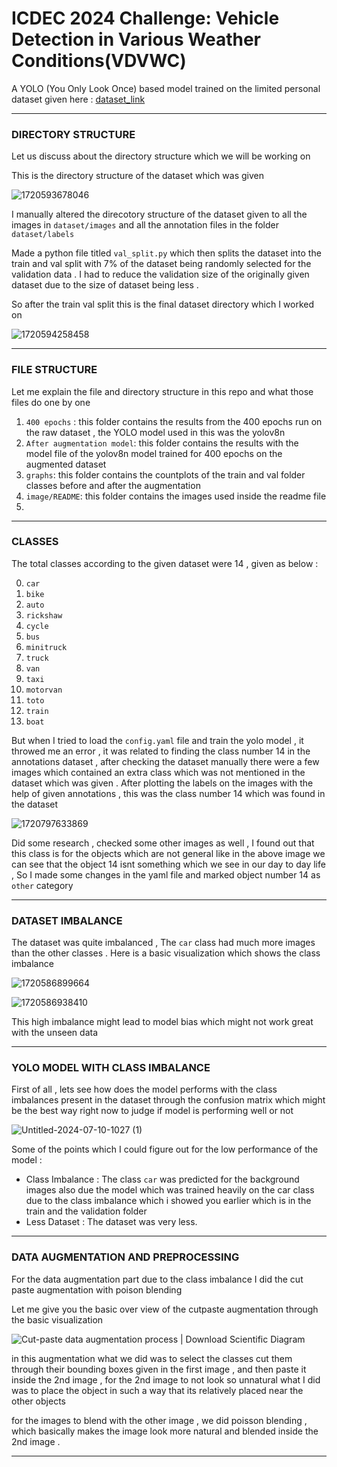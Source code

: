 # ICDEC 2024 Challenge: Vehicle Detection in Various Weather Conditions(VDVWC)

A YOLO (You Only Look Once) based model trained on the limited personal dataset given here : [dataset_link](https://github.com/Sourajit-Maity/juvdv2-vdvwc.git)

---

### DIRECTORY STRUCTURE

Let us discuss about the directory structure which we will be working on

This is the directory structure of the dataset which was given

![1720593678046](image/README/1720593678046.png)

I manually altered the direcotory structure of the dataset given to all the images in `dataset/images` and all the annotation files in the folder `dataset/labels`

Made a python file titled `val_split.py` which then splits the dataset into the train and val split with 7% of the dataset being randomly selected for the validation data . I had to reduce the validation size of the originally given dataset due to the size of dataset being less .

So after the train val split this is the final dataset directory which I worked on

![1720594258458](image/README/1720594258458.png)

---

### FILE STRUCTURE 

Let me explain the file and directory structure in this repo and what those files do one by one 

1. `400 epochs` : this folder contains the results from the 400 epochs run on the raw dataset , the YOLO model used in this was the yolov8n
2. `After augmentation model`: this folder contains the results with the model file of the yolov8n model trained for 400 epochs on the augmented dataset
3. `graphs`: this folder contains the countplots of the train and val folder classes before and after the augmentation
4. `image/README`: this folder contains the images used inside the readme file 
4. 

---



### CLASSES

The total classes according to the given dataset were 14 , given as below :

0. `car`
1. `bike`
2. `auto`
3. `rickshaw`
4. `cycle`
5. `bus`
6. `minitruck`
7. `truck`
8. `van`
9. `taxi`
10. `motorvan`
11. `toto`
12. `train`
13. `boat`

But when I tried to load the `config.yaml` file and train the yolo model , it throwed me an error , it was related to finding the class number 14 in the annotations dataset , after checking the dataset manually there were a few images which contained an extra class which was not mentioned in the dataset which was given . After plotting the labels on the images with the help of given annotations , this was the class number 14 which was found in the dataset

![1720797633869](image/README/1720797633869.png)

Did some research , checked some other images as well , I found out that this class is for the objects which are not general like in the above image we can see that the object 14 isnt something which we see in our day to day life , So I made some changes in the yaml file and marked object number 14 as `other` category

---

### DATASET IMBALANCE

The dataset was quite imbalanced  , The `car` class had much more images than the other classes . Here is a basic visualization which shows the class imbalance

![1720586899664](image/README/1720586899664.png)

![1720586938410](image/README/1720586938410.png)

This high imbalance might lead to model bias which might not work great with the unseen data

---

### YOLO MODEL WITH CLASS IMBALANCE

First of all , lets see how does the model performs with the class imbalances present in the dataset through the confusion matrix which might be the best way right now to judge if model is performing well or not

![Untitled-2024-07-10-1027 (1)](https://github.com/sksarvesh007/ICDEC-2024-Challenge/assets/118449813/23a9b8e0-10f0-4255-9efa-9641e647395e)

Some of the points which I could figure out for the low performance of the model :

* Class Imbalance : The class `car` was predicted for the background images also due the model which was trained heavily on the car class due to the class imbalance which i showed you earlier which is in the train and the validation folder
* Less Dataset : The dataset was very less.

---

### DATA AUGMENTATION AND PREPROCESSING

For the data augmentation part due to the class imbalance I did the cut paste augmentation with poison blending

Let me give you the basic over view of the cutpaste augmentation through the basic visualization

![Cut-paste data augmentation process | Download Scientific Diagram](https://www.researchgate.net/publication/349526076/figure/fig2/AS:994362326540291@1614085861501/Cut-paste-data-augmentation-process.png)

in this augmentation what we did was to select the classes cut them through their bounding boxes given in the first image , and then paste it inside the 2nd image , for the 2nd image to not look so unnatural what I did was to place the object in such a way that its relatively placed near the other objects

for the images to blend with the other image , we did poisson blending , which basically makes the image look more natural and blended inside the 2nd image .

---
